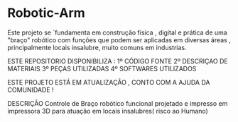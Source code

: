 # Robotic-Arm
Este projeto se `fundamenta em construção fisica , digital e prática de uma "braço" robótico com funções que podem ser aplicadas em diversas áreas , principalmente locais insalubre, muito comuns em industrias.

ESTE REPOSITORIO DISPONIBILIZA :
1º CÓDIGO FONTE
2º DESCRIÇAO DE MATERIAIS
3º PEÇAS UTILIZADAS
4º SOFTWARES UTILIZADOS

ESTE PROJETO ESTÁ EM ATUALIZAÇÃO , CONTO COM A AJUDA DA COMUNIDADE !



DESCRIÇÃO
Controle de Braço robótico funcional projetado e impresso em impressora 3D para atuação em locais insalubres( risco ao Humano)
